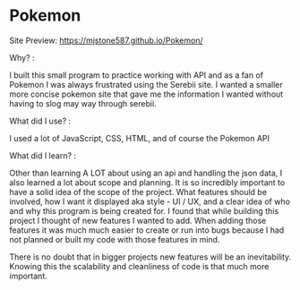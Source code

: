 # Pokemon
Site Preview: https://mjstone587.github.io/Pokemon/

Why? : 

  I built this small program to practice working with API and as a fan of Pokemon I was always frustrated using the Serebii site. I wanted a smaller more concise pokemon site that gave me the information I wanted without having to slog may way through serebii. 

What did I use? : 

  I used a lot of JavaScript, CSS, HTML, and of course the Pokemon API

What did I learn? :  

  Other than learning A LOT about using an api and handling the json data, I also learned a lot about scope and planning. It is so incredibly important to have a solid idea of the scope of the project. What features should be involved, how I want it displayed aka style - UI / UX, and a clear idea of who and why this program is being created for. I found that while building this project I thought of new features I wanted to add. When adding those features it was much much easier to create or run into bugs because I had not planned or built my code with those features in mind. 
  
 There is no doubt that in bigger projects new features will be an inevitability. Knowing this the scalability and cleanliness of code is that much more important.
